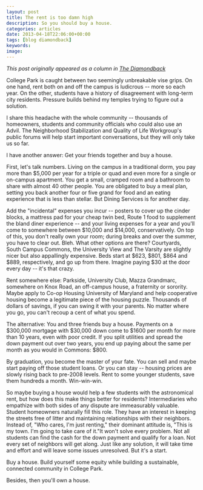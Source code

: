 ```yaml
---
layout: post
title: The rent is too damn high
description: So you should buy a house.
categories: articles
date: 2013-04-18T22:06:00+00:00
tags: [blog diamondback]
keywords: 
image: 
---
```

*This post originally appeared as a column in [The Diamondback](http://www.diamondbackonline.com/opinion/article_bb4f0dc0-a895-11e2-88dd-0019bb30f31a.html)*

College Park is caught between two seemingly unbreakable vise grips. On one hand, rent both on and off the campus is ludicrous -- more so each year. On the other, students have a history of disagreement with long-term city residents. Pressure builds behind my temples trying to figure out a solution. 

I share this headache with the whole community -- thousands of homeowners, students and community officials who could also use an Advil. The Neighborhood Stabilization and Quality of Life Workgroup's public forums will help start important conversations, but they will only take us so far. 

I have another answer: Get your friends together and buy a house. 

First, let's talk numbers. Living on the campus in a traditional dorm, you pay more than $5,000 per year for a triple or quad and even more for a single or on-campus apartment. You get a small, cramped room and a bathroom to share with almost 40 other people. You are obligated to buy a meal plan, setting you back another four or five grand for food and an eating experience that is less than stellar. But Dining Services is for another day. 

Add the "incidental" expenses you incur -- posters to cover up the cinder blocks, a mattress pad for your cheap twin bed, Route 1 food to supplement the bland diner experience -- and your living expenses for a year and you'll come to somewhere between $10,000 and $14,000, conservatively. On top of this, you don't really own your room; during breaks and over the summer, you have to clear out. Bleh. What other options are there? Courtyards, South Campus Commons, the University View and The Varsity are slightly nicer but also appallingly expensive. Beds start at $623, $801, $864 and $889, respectively, and go up from there. Imagine paying $30 at the door every day -- it's that crazy. 

Rent somewhere else: Parkside, University Club, Mazza Grandmarc, somewhere on Knox Road, an off-campus house, a fraternity or sorority. Maybe apply to Co-op Housing University of Maryland and help cooperative housing become a legitimate piece of the housing puzzle. Thousands of dollars of savings, if you can swing it with your parents. No matter where you go, you can't recoup a cent of what you spend. 

The alternative: You and three friends buy a house. Payments on a $300,000 mortgage with $30,000 down come to $1600 per month for more than 10 years, even with poor credit. If you split utilities and spread the down payment out over two years, you end up paying about the same per month as you would in Commons: $800. 

By graduation, you become the master of your fate. You can sell and maybe start paying off those student loans. Or you can stay -- housing prices are slowly rising back to pre-2008 levels. Rent to some younger students, save them hundreds a month. Win-win-win. 

So maybe buying a house would help a few students with the astronomical rent, but how does this make things better for residents? Intermediaries who empathize with both sides of any dispute are immeasurably valuable. Student homeowners naturally fill this role. They have an interest in keeping the streets free of litter and maintaining relationships with their neighbors. Instead of, "Who cares, I'm just renting," their dominant attitude is, "This is my town. I'm going to take care of it."It won't solve every problem. Not all students can find the cash for the down payment and qualify for a loan. Not every set of neighbors will get along. Just like any solution, it will take time and effort and will leave some issues unresolved. But it's a start. 

Buy a house. Build yourself some equity while building a sustainable, connected community in College Park. 

Besides, then you'll own a house. 